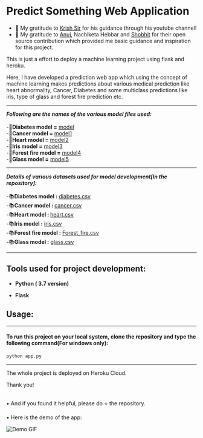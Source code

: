 # Predict Something Web Application

- 👯 My gratitude to [Krish Sir](https://github.com/krishnaik06) for his guidance through his youtube channel!
- 👯 My gratitude to [Anuj](https://github.com/anujvyas?tab=repositories), Nachiketa Hebbar and [Shobhit](https://github.com/shobhitsrivastava-ds) for their open source contribution which provided me basic guidance and inspiration for this project.
<p> This is just a effort to deploy a machine learning project using flask and heroku.</p>
<p>Here, I have developed a prediction web app which using the concept of machine learning makes predictions about various medical prediction like heart abnormality, Cancer, Diabetes and some multiclass predictions like iris, type of glass and forest fire prediction etc.</p>

<hr>

_**Following are the names of the various model files used:**_
<br>
<br>
-📕<b>Diabetes model =</b>  [model](https://github.com/Abhishek-kr12/ML_Based_Prediction/blob/master/model.py) 
<br>
-📕<b>Cancer model = </b>  [model1](https://github.com/Abhishek-kr12/ML_Based_Prediction/blob/master/model1.py)
<br>
-📕<b>Heart model = </b>  [model2](https://github.com/Abhishek-kr12/ML_Based_Prediction/blob/master/model2.py)
<br>
-📕<b>Iris model =</b> [model3](https://github.com/Abhishek-kr12/ML_Based_Prediction/blob/master/model3.py) 
<br>
-📕<b>Forest fire model =</b> [model4](https://github.com/https://github.com/Abhishek-kr12/ML_Based_Prediction/blob/master/forest_fire.py)
<br>
-📕<b>Glass model =</b> [model5](https://github.com/Abhishek-kr12/ML_Based_Prediction/blob/master/model5.py)

<hr>

_**Details of various datasets used for model development[In the repository]:**_
<br>
<br>
-📚<b>Diabetes model :</b>  [diabetes.csv](https://github.com/Abhishek-kr12/ML_Based_Prediction/blob/master/diabetes.csv) 
<br>
-📚<b>Cancer model : </b>  [cancer.csv](https://github.com/Abhishek-kr12/ML_Based_Prediction/blob/master/cancer.csv)
<br>
-📚<b>Heart model : </b>  [heart.csv](https://github.com/Abhishek-kr12/ML_Based_Prediction/blob/master/heart.csv)
<br>
-📚<b>Iris model :</b> [iris.csv](https://github.com/Abhishek-kr12/ML_Based_Prediction/blob/master/iris.csv) 
<br>
-📚<b>Forest fire model :</b> [Forest_fire.csv](https://github.com/Abhishek-kr12/ML_Based_Prediction/blob/master/Forest_fire.csv)
<br>
-📚<b>Glass model :</b> [glass.csv](https://github.com/Abhishek-kr12/ML_Based_Prediction/blob/master/glass.csv)

<hr>

## Tools used for project development: 
<ul>
<li><p><b>Python ( 3.7 version)</b></p></li>
<li><p><b>Flask</b></p></li>
</ul>

## Usage:
<hr>
 <h4> To run this project on your local system, clone the repository and type the following command(For windows only): </h3>
 
 ```
 python app.py
 ```
  
  <hr>
  
  <p> The whole project is deployed on Heroku Cloud.
  
  <p> Thank you!</p><br/>
 •  And if you found it helpful, please do ⭐ the repository.
 
 •  Here is the demo of the app:
  
  ![Demo GIF](https://github.com/philsaurabh/Predict-Something-ML-Prediction-App/blob/master/templates/static/img/demonstration.gif)
  
  
